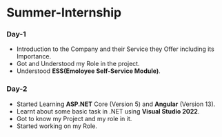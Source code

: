 # Summer-Internship
### Day-1
- Introduction to the Company and their Service they Offer including its Importance.
- Got and Understood my Role in the project.
- Understood **ESS(Emoloyee Self-Service Module)**.

### Day-2
- Started Learning **ASP.NET** Core (Version 5) and **Angular** (Version 13).
- Learnt about some basic task in .NET using **Visual Studio 2022**.
- Got to know my Project and my role in it. 
- Started working on my Role.